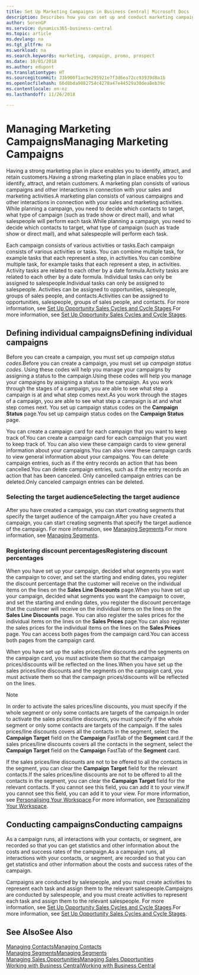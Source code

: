 ```yaml
---
title: Set Up Marketing Campaigns in Business Central| Microsoft Docs
description: Describes how you can set up and conduct marketing campaigns in Business Central to help you identify and attract prospects and retain customers.
author: SorenGP
ms.service: dynamics365-business-central
ms.topic: article
ms.devlang: na
ms.tgt_pltfrm: na
ms.workload: na
ms.search.keywords: marketing, campaign, promo, prospect
ms.date: 10/01/2018
ms.author: edupont
ms.translationtype: HT
ms.sourcegitcommit: 33b900f1ac9e295921e7f3d6ea72cc93939d8a1b
ms.openlocfilehash: 66d8bda9082754c4278a47e44529a30dea8eb39c
ms.contentlocale: en-nz
ms.lasthandoff: 11/26/2018

---
```

# <a name="managing-marketing-campaigns"></a><span data-ttu-id="b535b-103">Managing Marketing Campaigns</span><span class="sxs-lookup"><span data-stu-id="b535b-103">Managing Marketing Campaigns</span></span>
<span data-ttu-id="b535b-104">Having a strong marketing plan in place enables you to identify, attract, and retain customers.</span><span class="sxs-lookup"><span data-stu-id="b535b-104">Having a strong marketing plan in place enables you to identify, attract, and retain customers.</span></span> <span data-ttu-id="b535b-105">A marketing plan consists of various campaigns and other interactions in connection with your sales and marketing activities.</span><span class="sxs-lookup"><span data-stu-id="b535b-105">A marketing plan consists of various campaigns and other interactions in connection with your sales and marketing activities.</span></span> <span data-ttu-id="b535b-106">While planning a campaign, you need to decide which contacts to target, what type of campaign (such as trade show or direct mail), and what salespeople will perform each task.</span><span class="sxs-lookup"><span data-stu-id="b535b-106">While planning a campaign, you need to decide which contacts to target, what type of campaign (such as trade show or direct mail), and what salespeople will perform each task.</span></span>

<span data-ttu-id="b535b-107">Each campaign consists of various activities or tasks.</span><span class="sxs-lookup"><span data-stu-id="b535b-107">Each campaign consists of various activities or tasks.</span></span> <span data-ttu-id="b535b-108">You can combine multiple task, for example tasks that each represent a step, in activities.</span><span class="sxs-lookup"><span data-stu-id="b535b-108">You can combine multiple task, for example tasks that each represent a step, in activities.</span></span> <span data-ttu-id="b535b-109">Activity tasks are related to each other by a date formula.</span><span class="sxs-lookup"><span data-stu-id="b535b-109">Activity tasks are related to each other by a date formula.</span></span> <span data-ttu-id="b535b-110">Individual tasks can only be assigned to salespeople.</span><span class="sxs-lookup"><span data-stu-id="b535b-110">Individual tasks can only be assigned to salespeople.</span></span> <span data-ttu-id="b535b-111">Activities can be assigned to opportunities, salespeople, groups of sales people, and contacts.</span><span class="sxs-lookup"><span data-stu-id="b535b-111">Activities can be assigned to opportunities, salespeople, groups of sales people, and contacts.</span></span> <span data-ttu-id="b535b-112">For more information, see [Set Up Opportunity Sales Cycles and Cycle Stages](marketing-how-setup-opportunity-sales-cycles-stages.md).</span><span class="sxs-lookup"><span data-stu-id="b535b-112">For more information, see [Set Up Opportunity Sales Cycles and Cycle Stages](marketing-how-setup-opportunity-sales-cycles-stages.md).</span></span>

## <a name="defining-individual-campaigns"></a><span data-ttu-id="b535b-113">Defining individual campaigns</span><span class="sxs-lookup"><span data-stu-id="b535b-113">Defining individual campaigns</span></span>
<span data-ttu-id="b535b-114">Before you can create a campaign, you must set up *campaign status codes*.</span><span class="sxs-lookup"><span data-stu-id="b535b-114">Before you can create a campaign, you must set up *campaign status codes*.</span></span> <span data-ttu-id="b535b-115">Using these codes will help you manage your campaigns by assigning a status to the campaign.</span><span class="sxs-lookup"><span data-stu-id="b535b-115">Using these codes will help you manage your campaigns by assigning a status to the campaign.</span></span> <span data-ttu-id="b535b-116">As you work through the stages of a campaign, you are able to see what step a campaign is at and what step comes next.</span><span class="sxs-lookup"><span data-stu-id="b535b-116">As you work through the stages of a campaign, you are able to see what step a campaign is at and what step comes next.</span></span> <span data-ttu-id="b535b-117">You set up campaign status codes on the **Campaign Status** page.</span><span class="sxs-lookup"><span data-stu-id="b535b-117">You set up campaign status codes on the **Campaign Status** page.</span></span>

<span data-ttu-id="b535b-118">You can create a campaign card for each campaign that you want to keep track of.</span><span class="sxs-lookup"><span data-stu-id="b535b-118">You can create a campaign card for each campaign that you want to keep track of.</span></span> <span data-ttu-id="b535b-119">You can also view these campaign cards to view general information about your campaigns.</span><span class="sxs-lookup"><span data-stu-id="b535b-119">You can also view these campaign cards to view general information about your campaigns.</span></span>
<span data-ttu-id="b535b-120">You can delete campaign entries, such as if the entry records an action that has been cancelled.</span><span class="sxs-lookup"><span data-stu-id="b535b-120">You can delete campaign entries, such as if the entry records an action that has been canceled.</span></span> <span data-ttu-id="b535b-121">Only cancelled campaign entries can be deleted.</span><span class="sxs-lookup"><span data-stu-id="b535b-121">Only canceled campaign entries can be deleted.</span></span>

### <a name="selecting-the-target-audience"></a><span data-ttu-id="b535b-122">Selecting the target audience</span><span class="sxs-lookup"><span data-stu-id="b535b-122">Selecting the target audience</span></span>
<span data-ttu-id="b535b-123">After you have created a campaign, you can start creating segments that specify the target audience of the campaign.</span><span class="sxs-lookup"><span data-stu-id="b535b-123">After you have created a campaign, you can start creating segments that specify the target audience of the campaign.</span></span> <span data-ttu-id="b535b-124">For more information, see [Managing Segments](marketing-segments.md).</span><span class="sxs-lookup"><span data-stu-id="b535b-124">For more information, see [Managing Segments](marketing-segments.md).</span></span>

### <a name="registering-discount-percentages"></a><span data-ttu-id="b535b-125">Registering discount percentages</span><span class="sxs-lookup"><span data-stu-id="b535b-125">Registering discount percentages</span></span>
<span data-ttu-id="b535b-126">When you have set up your campaign, decided what segments you want the campaign to cover, and set the starting and ending dates, you register the discount percentage that the customer will receive on the individual items on the lines on the **Sales Line Discounts** page.</span><span class="sxs-lookup"><span data-stu-id="b535b-126">When you have set up your campaign, decided what segments you want the campaign to cover, and set the starting and ending dates, you register the discount percentage that the customer will receive on the individual items on the lines on the **Sales Line Discounts** page.</span></span> <span data-ttu-id="b535b-127">You can also register the sales prices for the individual items on the lines on the **Sales Prices** page.</span><span class="sxs-lookup"><span data-stu-id="b535b-127">You can also register the sales prices for the individual items on the lines on the **Sales Prices** page.</span></span> <span data-ttu-id="b535b-128">You can access both pages from the campaign card.</span><span class="sxs-lookup"><span data-stu-id="b535b-128">You can access both pages from the campaign card.</span></span>

 <span data-ttu-id="b535b-129">When you have set up the sales prices/line discounts and the segments on the campaign card, you must activate them so that the campaign prices/discounts will be reflected on the lines.</span><span class="sxs-lookup"><span data-stu-id="b535b-129">When you have set up the sales prices/line discounts and the segments on the campaign card, you must activate them so that the campaign prices/discounts will be reflected on the lines.</span></span>

> [!NOTE]  
>   <span data-ttu-id="b535b-130">In order to activate the sales prices/line discounts, you must specify if the whole segment or only some contacts are targets of the campaign.</span><span class="sxs-lookup"><span data-stu-id="b535b-130">In order to activate the sales prices/line discounts, you must specify if the whole segment or only some contacts are targets of the campaign.</span></span> <span data-ttu-id="b535b-131">If the sales prices/line discounts covers all the contacts in the segment, select the **Campaign Target** field on the **Campaign** FastTab of the **Segment** card.</span><span class="sxs-lookup"><span data-stu-id="b535b-131">If the sales prices/line discounts covers all the contacts in the segment, select the **Campaign Target** field on the **Campaign** FastTab of the **Segment** card.</span></span>

<span data-ttu-id="b535b-132">If the sales prices/line discounts are not to be offered to all the contacts in the segment, you can clear the **Campaign Target** field for the relevant contacts.</span><span class="sxs-lookup"><span data-stu-id="b535b-132">If the sales prices/line discounts are not to be offered to all the contacts in the segment, you can clear the **Campaign Target** field for the relevant contacts.</span></span> <span data-ttu-id="b535b-133">If you cannot see this field, you can add it to your view.</span><span class="sxs-lookup"><span data-stu-id="b535b-133">If you cannot see this field, you can add it to your view.</span></span> <span data-ttu-id="b535b-134">For more information, see [Personalising Your Workspace](ui-personalization-user.md).</span><span class="sxs-lookup"><span data-stu-id="b535b-134">For more information, see [Personalizing Your Workspace](ui-personalization-user.md).</span></span>

## <a name="conducting-campaigns"></a><span data-ttu-id="b535b-135">Conducting campaigns</span><span class="sxs-lookup"><span data-stu-id="b535b-135">Conducting campaigns</span></span>
<span data-ttu-id="b535b-136">As a campaign runs, all interactions with your contacts, or segment, are recorded so that you can get statistics and other information about the costs and success rates of the campaign.</span><span class="sxs-lookup"><span data-stu-id="b535b-136">As a campaign runs, all interactions with your contacts, or segment, are recorded so that you can get statistics and other information about the costs and success rates of the campaign.</span></span>

<span data-ttu-id="b535b-137">Campaigns are conducted by salespeople, and you must create activities to represent each task and assign them to the relevant salespeople.</span><span class="sxs-lookup"><span data-stu-id="b535b-137">Campaigns are conducted by salespeople, and you must create activities to represent each task and assign them to the relevant salespeople.</span></span> <span data-ttu-id="b535b-138">For more information, see [Set Up Opportunity Sales Cycles and Cycle Stages](marketing-how-setup-opportunity-sales-cycles-stages.md).</span><span class="sxs-lookup"><span data-stu-id="b535b-138">For more information, see [Set Up Opportunity Sales Cycles and Cycle Stages](marketing-how-setup-opportunity-sales-cycles-stages.md).</span></span>

## <a name="see-also"></a><span data-ttu-id="b535b-139">See Also</span><span class="sxs-lookup"><span data-stu-id="b535b-139">See Also</span></span>
[<span data-ttu-id="b535b-140">Managing Contacts</span><span class="sxs-lookup"><span data-stu-id="b535b-140">Managing Contacts</span></span>](marketing-contacts.md)  
[<span data-ttu-id="b535b-141">Managing Segments</span><span class="sxs-lookup"><span data-stu-id="b535b-141">Managing Segments</span></span>](marketing-segments.md)  
[<span data-ttu-id="b535b-142">Managing Sales Opportunities</span><span class="sxs-lookup"><span data-stu-id="b535b-142">Managing Sales Opportunities</span></span>](marketing-manage-sales-opportunities.md)  
[<span data-ttu-id="b535b-143">Working with Business Central</span><span class="sxs-lookup"><span data-stu-id="b535b-143">Working with Business Central</span></span>](ui-work-product.md)  

